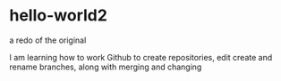 # hello-world2
a redo of the original

I am learning how to work Github to create repositories, edit create and rename branches, along with merging and changing 
